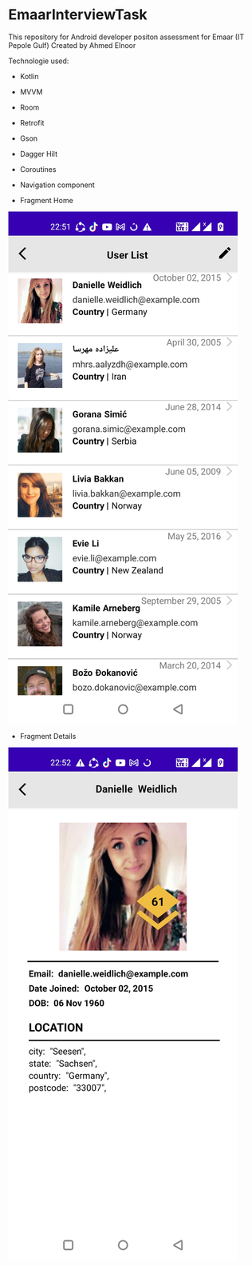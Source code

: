# EmaarInterviewTask
This repository for Android developer positon assessment for Emaar (IT Pepole Gulf) Created by Ahmed Elnoor

Technologie used: 
- Kotlin
- MVVM
- Room
- Retrofit
- Gson
- Dagger Hilt
- Coroutines
- Navigation component 

- Fragment Home

![alt text](https://github.com/a7medelnoor/EmaarInterviewTask/blob/dev/fragment_home.jpg)






- Fragment Details

![alt text](https://github.com/a7medelnoor/EmaarInterviewTask/blob/dev/fragment_details.jpg)
